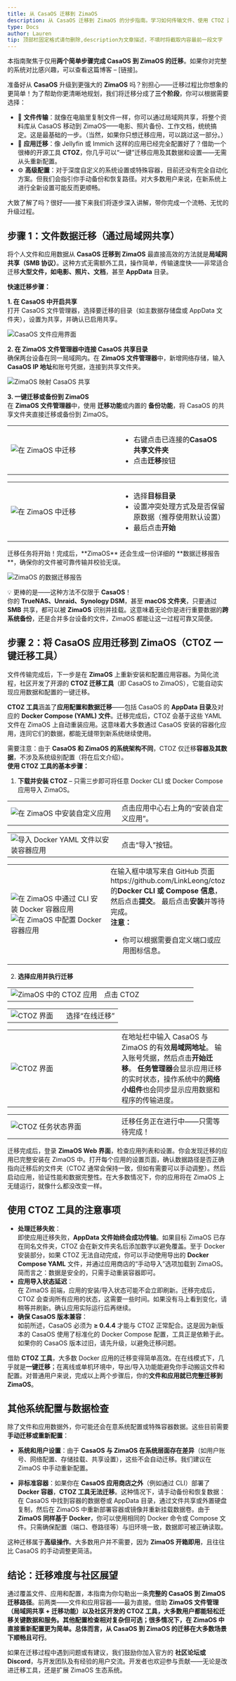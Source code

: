 ```yaml
---
title: 从 CasaOS 迁移到 ZimaOS
description: 从 CasaOS 迁移到 ZimaOS 的分步指南。学习如何传输文件、使用 CTOZ 迁移 Docker 应用，以及顺利设置你的新家庭服务器。
type: Docs
author: Lauren
tip: 顶部栏固定格式请勿删除,description为文章描述，不填时将截取内容最前一段文字
---
```

本指南聚焦于仅用**两个简单步骤完成 CasaOS 到 ZimaOS 的迁移**。如果你对完整的系统对比感兴趣，可以查看这篇博客 – [链接]。

准备好从 **CasaOS** 升级到更强大的 **ZimaOS** 吗？别担心——迁移过程比你想象的更简单！为了帮助你更清晰地规划，我们将迁移分成了**三个阶段**，你可以根据需要选择：

- 📁 **文件传输**：就像在电脑里复制文件一样，你可以通过局域网共享，将整个资料库从 CasaOS 移动到 ZimaOS——电影、照片备份、工作文档，统统搞定。这是最基础的一步。（当然，如果你只想迁移应用，可以跳过这一部分。）
- 🚀 **应用迁移**：像 Jellyfin 或 Immich 这样的应用已经完全配置好了？借助一个很棒的开源工具 **CTOZ**，你几乎可以“一键”迁移应用及其数据和设置——无需从头重新配置。
- ⚙️ **高级配置**：对于深度自定义的系统设置或特殊容器，目前还没有完全自动化方案。但我们会指引你手动备份和恢复路径。对大多数用户来说，在新系统上进行全新设置可能反而更顺畅。

大致了解了吗？很好——接下来我们将逐步深入讲解，带你完成一个流畅、无忧的升级过程。



## 步骤 1：文件数据迁移（通过局域网共享）

将个人文件和应用数据从 **CasaOS 迁移到 ZimaOS** 最直接高效的方法就是**局域网共享（SMB 协议）**。这种方式无需额外工具，操作简单，传输速度快——非常适合迁移**大型文件，如电影、照片、文档**，甚至 **AppData** 目录。

**快速迁移步骤：**

**1\. 在 CasaOS 中开启共享**  
打开 CasaOS 文件管理器，选择要迁移的目录（如主数据存储盘或 AppData 文件夹），设置为共享，并确认已启用共享。

![CasaOS 文件应用界面](https://manage.icewhale.io/api/static/docs/1758012883305_copyImage.png)

**2\. 在 ZimaOS 文件管理器中连接 CasaOS 共享目录**  
确保两台设备在同一局域网内。在 **ZimaOS 文件管理器**中，新增网络存储，输入 **CasaOS IP 地址**和账号凭据，连接到共享文件夹。

  

![ZimaOS 映射 CasaOS 共享](https://manage.icewhale.io/api/static/docs/1758013661424_copyImage.png)

**3\. 一键迁移或备份到 ZimaOS**  
在 **ZimaOS 文件管理器**中，使用 **迁移功能**或内置的 **备份功能**，将 CasaOS 的共享文件夹直接迁移或备份到 ZimaOS。

<table>
  <tr>
    <td valign="middle" style="width:50%;">
<img src="https://manage.icewhale.io/api/static/docs/1758013956988_Clip_20250916_171221.png" alt="在 ZimaOS 中迁移" />
    </td>
    <td valign="middle" style="width:50%; ">
      <ul>
<li>右键点击已连接的<strong>CasaOS 共享文件夹</strong></li>
<li>点击<strong>迁移</strong>按钮</li>
      </ul>
    </td>
  </tr>
</table>

<table>
  <tr>
    <td valign="middle" style="width:50%;">
<img src="https://manage.icewhale.io/api/static/docs/1758014844720_Clip_20250916_172717.png" alt="在 ZimaOS 中迁移"/>
    </td>
    <td valign="middle" style="width:50%; ">
      <ul>
<li>选择<strong>目标目录</strong></li>
<li>设置冲突处理方式及是否保留原数据（推荐使用默认设置）</li>
<li>最后点击<strong>开始</strong></li>
      </ul>
    </td>
  </tr>
</table>
迁移任务将开始！完成后，**ZimaOS** 还会生成一份详细的 **数据迁移报告**，确保你的文件被可靠传输并校验无误。

![ZimaOS 的数据迁移报告](https://manage.icewhale.io/api/static/docs/1758016357148_Clip_20250916_175232.png)

💡 更棒的是——这种方法不仅限于 **CasaOS**！  
你的 **TrueNAS、Unraid、Synology DSM**，甚至 **macOS 文件夹**，只要通过 **SMB** 共享，都可以被 **ZimaOS** 识别并挂载。这意味着无论你是进行重要数据的**跨系统备份**，还是合并多台设备的文件，ZimaOS 都能让这一过程可靠又简便。

## 步骤 2：将 CasaOS 应用迁移到 ZimaOS（CTOZ 一键迁移工具）

文件传输完成后，下一步是在 **ZimaOS** 上重新安装和配置应用容器。为简化流程，社区开发了开源的 **CTOZ 迁移工具**（即 CasaOS to ZimaOS），它能自动实现应用数据和配置的一键迁移。

**CTOZ 工具**涵盖了**应用配置和数据迁移**——包括 CasaOS 的 **AppData 目录**及对应的 **Docker Compose (YAML) 文件**。迁移完成后，CTOZ 会基于这些 YAML 文件在 ZimaOS 上自动重装应用。这意味着大多数通过 CasaOS 安装的容器化应用，连同它们的数据，都能无缝带到新系统继续使用。

需要注意：由于 **CasaOS 和 ZimaOS 的系统架构不同**，CTOZ 仅迁移**容器及其数据**，不涉及系统级别配置（将在后文介绍）。  
**使用 CTOZ 工具的基本步骤：**
 1. **下载并安装 CTOZ** – 只需三步即可将任意 Docker CLI 或 Docker Compose 应用导入 ZimaOS。

<table>
  <tr>
    <td valign="middle" style="width:50%;">
<img src="https://manage.icewhale.io/api/static/docs/1758015524613_Clip_20250916_173835.png" alt="在 ZimaOS 中安装自定义应用" />
    </td>
    <td valign="middle" style="width:50%; ">
点击应用中心右上角的“安装自定义应用”。
    </td>
  </tr>
</table>

<table>
  <tr>
    <td valign="middle" style="width:50%;">
<img src="https://manage.icewhale.io/api/static/docs/1758015579134_Clip_20250916_173932.png" alt="导入 Docker YAML 文件以安装容器应用" />
    </td>
    <td valign="middle" style="width:50%; ">点击“导入”按钮。
    </td>
  </tr>
</table>

<table>
  <tr>
    <td valign="middle" style="width:50%;">
<img src="https://manage.icewhale.io/api/static/docs/1758015602609_Clip_20250916_173956.png" alt="在 ZimaOS 中通过 CLI 安装 Docker 容器应用" />
      <br>
<img src="https://manage.icewhale.io/api/static/docs/1758015617501_Clip_20250916_174011.png" alt="在 ZimaOS 中配置 Docker 容器应用" />
    </td>
    <td valign="middle" style="width:50%; ">在输入框中填写来自 GitHub 页面 https://github.com/LinkLeong/ctoz 的<strong>Docker CLI 或 Compose 信息</strong>，然后点击<strong>提交</strong>。  
最后点击<strong>安装</strong>并等待完成。  
<br><strong>注意：</strong>
<ul><li>你可以根据需要自定义端口或应用图标信息。</li></ul>
    </td>
  </tr>
</table>



2. **选择应用并执行迁移**
<table>
  <tr>
    <td valign="middle" style="width:50%;">
<img src="https://manage.icewhale.io/api/static/docs/1758015843288_Clip_20250916_174353.png" alt="ZimaOS 中的 CTOZ 应用" />
    </td>
    <td valign="middle" style="width:50%; ">
      点击 CTOZ
    </td>
  </tr>
</table>

<table>
  <tr>
    <td valign="middle" style="width:50%;">
<img src="https://manage.icewhale.io/api/static/docs/1758015882431_Clip_20250916_174433.png" alt="CTOZ 界面" />
    </td>
    <td valign="middle" style="width:50%; ">
选择“在线迁移”
    </td>
  </tr>
</table>

<table>
  <tr>
    <td valign="middle" style="width:50%;">
<img src="https://manage.icewhale.io/api/static/docs/1758015907960_Clip_20250916_174458.png" alt="CTOZ 界面" />
    </td>
    <td valign="middle" style="width:50%; ">
在地址栏中输入 CasaOS 与 ZimaOS 的有效<strong>局域网地址</strong>。  
输入账号凭据，然后点击<strong>开始迁移</strong>。  
<strong>任务管理器</strong>会显示应用迁移的实时状态，操作系统中的<strong>网络小组件</strong>也会同步显示应用数据和程序的传输进度。
    </td>
  </tr>
</table>

<table>
  <tr>
    <td valign="middle" style="width:50%;">
<img src="https://manage.icewhale.io/api/static/docs/1758015954163_Clip_20250916_174547.png" alt="CTOZ 任务状态界面" />
    </td>
    <td valign="middle" style="width:50%; ">
迁移任务正在进行中——只需等待完成！
    </td>
  </tr>
</table>

迁移完成后，登录 **ZimaOS Web 界面**，检查应用列表和设置。你会发现迁移的应用已完整安装在 ZimaOS 中。打开每个应用的设置页面，确认数据路径是否正确指向迁移后的文件夹（CTOZ 通常会保持一致，但如有需要可以手动调整）。然后启动应用，验证性能和数据完整性。在大多数情况下，你的应用将在 ZimaOS 上无缝运行，就像什么都没改变一样。  

## 使用 CTOZ 工具的注意事项
- **处理迁移失败**：  
即使应用迁移失败，**AppData 文件始终会成功传输**。如果目标 ZimaOS 已存在同名文件夹，CTOZ 会在新文件夹名后添加数字以避免覆盖。至于 Docker 安装部分，如果 CTOZ 无法自动完成，你可以手动使用导出的 **Docker Compose YAML** 文件，并通过应用商店的“手动导入”选项加载到 ZimaOS。简而言之：数据是安全的，只需手动重装容器即可。
- **应用导入状态延迟**：  
在 ZimaOS 前端，应用的安装/导入状态可能不会立即刷新。迁移完成后，CTOZ 会查询所有应用的状态，这需要一些时间。如果没有马上看到变化，请稍等并刷新。确认应用实际运行后再继续。
- **确保 CasaOS 版本兼容**：  
如前所述，CasaOS 必须为 **≥ 0.4.4** 才能与 CTOZ 正常配合。这是因为新版本的 CasaOS 使用了标准化的 Docker Compose 配置，工具正是依赖于此。如果你的 CasaOS 版本过旧，请先升级，以避免迁移问题。

借助 **CTOZ 工具**，大多数 Docker 应用的迁移变得简单高效。在在线模式下，几乎就是**一键迁移**；在离线或单机环境中，导出/导入功能能避免你手动搬运文件和配置。对普通用户来说，完成以上两个步骤后，你的**文件和应用就已完整迁移到 ZimaOS**。  

## 其他系统配置与数据检查

除了文件和应用数据外，你可能还会在意系统配置或特殊容器数据。这些目前需要**手动迁移或重新配置**：

-  **系统和用户设置**：由于 **CasaOS 与 ZimaOS 在系统层面存在差异**（如用户账号、网络配置、存储挂载、共享设置），这些不会自动迁移。我们建议在 ZimaOS 中手动重新配置。  

-  **非标准容器**：如果你在 **CasaOS 应用商店之外**（例如通过 CLI）部署了 **Docker 容器**，**CTOZ 工具无法迁移**。这种情况下，请手动备份和恢复数据：在 CasaOS 中找到容器的数据卷或 AppData 目录，通过文件共享或外置硬盘复制，然后在 ZimaOS 中重新部署容器或镜像并重新挂载数据卷。由于 **ZimaOS 同样基于 Docker**，你可以使用相同的 Docker 命令或 Compose 文件。只需确保配置（端口、卷路径等）与旧环境一致，数据即可被正确读取。  

这种迁移属于**高级操作**。大多数用户并不需要，因为 **ZimaOS 开箱即用**，且往往比 CasaOS 的手动调整更简洁。  

## 结论：迁移难度与社区展望

通过覆盖文件、应用和配置，本指南为你勾勒出一条**完整的 CasaOS 到 ZimaOS 迁移路径**。前两类——文件和应用容器——最为直接。借助 **ZimaOS 文件管理（局域网共享 + 迁移功能）**以及社区开发的 **CTOZ 工具**，大多数用户都能轻松迁移关键数据和服务。其他配置检查相对复杂但可选；很多情况下，在 ZimaOS 中直接重新配置更为简单。总体而言，从 CasaOS 到 ZimaOS 的迁移在大多数场景下**顺畅且可行**。  

如果在迁移过程中遇到问题或有建议，我们鼓励你加入官方的 **社区论坛或 Discord**，与开发团队及有经验的用户交流。开发者也欢迎参与贡献——无论是改进迁移工具，还是扩展 ZimaOS 生态系统。  